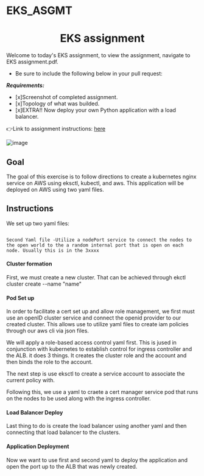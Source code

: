 # EKS_ASGMT
<h1 align=center>EKS assignment</h1>

Welcome to today's EKS assignment, to view the assignment, navigate to EKS assignment.pdf.   

- Be sure to include the following below in your pull request: 

***Requirements:*** 
- [x]Screenshot of completed assignment.
- [x]Topology of what was builded.
- [x]EXTRA!! Now deploy your own Python application with a load balancer.

👉Link to assignment instructions: [here](https://github.com/kura-labs-org/EKS_ASGMT/blob/main/EKS%20assignment.pdf)  

![image](https://encrypted-tbn0.gstatic.com/images?q=tbn:ANd9GcRcO3uI0ECzZUMHNrbDPkM2IXhL3MzAQsmGCg&usqp=CAU)

<h2>Goal</h2>

The goal of this exercise is to follow directions to create a kubernetes nginx service on AWS using eksctl, kubectl, and aws. This application will be deployed on AWS using two yaml files.

<h2>Instructions</h2>

We set up two yaml files:
```First Yaml File -Build two replica nodes that will hold the nginx services and expose port 80 on the front

Second Yaml file -Utilize a nodePort service to connect the nodes to the open world to the a random internal port that is open on each node. Usually this is in the 3xxxx
```
<h4>Cluster formation</h4>

First, we must create a new cluster. That can be achieved through ekctl cluster create --name "name"

<h4>Pod Set up</h4>

In order to facilitate a cert set up and allow role management, we first must use an openID cluster service and connect the openid provider to our created cluster. This allows use to utilize yaml files to create iam policies through our aws cli via json files.

We will apply a role-based access control yaml first. This is jused in conjunction with kubernetes to establish control for ingress controller and the ALB. it does 3 things. It creates the cluster role and the account and then binds the role to the account.

The next step is use eksctl to create a service account to associate the current policy with.

Following this, we use a yaml to craete a cert manager service pod that runs on the nodes to be used along with the ingress controller.
<h4>Load Balancer Deploy</h4>

Last thing to do is create the load balancer using another yaml and then connecting that load balancer to the clusters.

<h4>Application Deployment</h4>
Now we want to use first and second yaml to deploy the application and open the port up to the ALB that was newly created.
